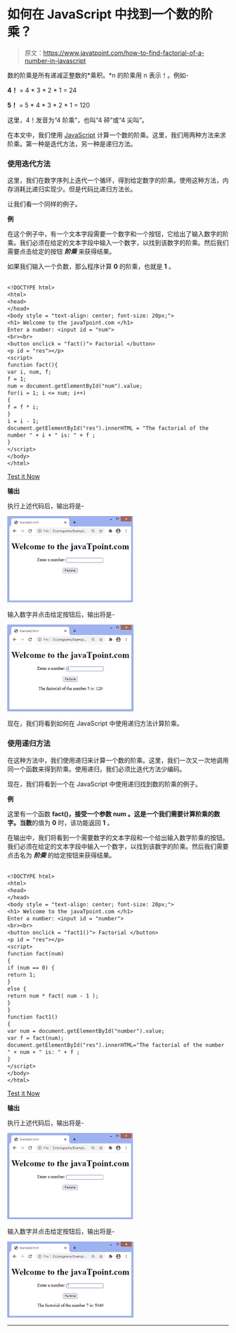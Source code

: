 # 如何在 JavaScript 中找到一个数的阶乘？

> 原文：<https://www.javatpoint.com/how-to-find-factorial-of-a-number-in-javascript>

数的阶乘是所有递减正整数的*乘积。*n 的阶乘用 n 表示！。例如-

**4！** = 4 * 3 * 2 * 1 = 24

**5！** = 5 * 4 * 3 * 2 * 1 = 120

这里，4！发音为“4 阶乘”，也叫“4 砰”或“4 尖叫”。

在本文中，我们使用 [JavaScript](https://www.javatpoint.com/javascript-tutorial) 计算一个数的阶乘。这里，我们用两种方法来求阶乘。第一种是迭代方法，另一种是递归方法。

### 使用迭代方法

这里，我们在数字序列上迭代一个循环，得到给定数字的阶乘。使用这种方法，内存消耗比递归实现少。但是代码比递归方法长。

让我们看一个同样的例子。

**例**

在这个例子中，有一个文本字段需要一个数字和一个按钮，它给出了输入数字的阶乘。我们必须在给定的文本字段中输入一个数字，以找到该数字的阶乘。然后我们需要点击给定的按钮 ***阶乘*** 来获得结果。

如果我们输入一个负数，那么程序计算 **0** 的阶乘，也就是 **1** 。

```

<!DOCTYPE html>
<html>
<head>
</head>
<body style = "text-align: center; font-size: 20px;">
<h1> Welcome to the javaTpoint.com </h1>
Enter a number: <input id = "num">
<br><br>
<button onclick = "fact()"> Factorial </button>
<p id = "res"></p>
<script>
function fact(){
var i, num, f;
f = 1;
num = document.getElementById("num").value;
for(i = 1; i <= num; i++)  
{
f = f * i;
}
i = i - 1;  
document.getElementById("res").innerHTML = "The factorial of the number " + i + " is: " + f ;
}
</script>
</body>
</html>

```

[Test it Now](https://www.javatpoint.com/oprweb/test.jsp?filename=how-to-find-factorial-of-a-number-in-javascript1)

**输出**

执行上述代码后，输出将是-

![How to find factorial of a number in JavaScript](img/585d6686523b6f372f0bed93bb461ed0.png)

输入数字并点击给定按钮后，输出将是-

![How to find factorial of a number in JavaScript](img/a941c0f27ebda7833e893780b3e35e0e.png)

现在，我们将看到如何在 JavaScript 中使用递归方法计算阶乘。

### 使用递归方法

在这种方法中，我们使用递归来计算一个数的阶乘。这里，我们一次又一次地调用同一个函数来得到阶乘。使用递归，我们必须比迭代方法少编码。

现在，我们将看到一个在 JavaScript 中使用递归找到数的阶乘的例子。

**例**

这里有一个函数 **fact()，**接受一个参数 **num** 。这是一个我们需要计算阶乘的数字。当**数**的值为 **0** 时，该功能返回 **1** 。

在输出中，我们将看到一个需要数字的文本字段和一个给出输入数字阶乘的按钮。我们必须在给定的文本字段中输入一个数字，以找到该数字的阶乘。然后我们需要点击名为 ***阶乘*** 的给定按钮来获得结果。

```

<!DOCTYPE html>
<html>
<head>
</head>
<body style = "text-align: center; font-size: 20px;">
<h1> Welcome to the javaTpoint.com </h1>
Enter a number: <input id = "number">
<br><br>
<button onclick = "fact1()"> Factorial </button>
<p id = "res"></p>
<script>
function fact(num) 
{
if (num == 0) {
return 1;
}
else {
return num * fact( num - 1 );
}
}
function fact1()
{
var num = document.getElementById("number").value;
var f = fact(num);
document.getElementById("res").innerHTML="The factorial of the number " + num + " is: " + f ;
}
</script>
</body>
</html>

```

[Test it Now](https://www.javatpoint.com/oprweb/test.jsp?filename=how-to-find-factorial-of-a-number-in-javascript2)

**输出**

执行上述代码后，输出将是-

![How to find factorial of a number in JavaScript](img/63d3914392b28d234b80cdfa1836fe64.png)

输入数字并点击给定按钮后，输出将是-

![How to find factorial of a number in JavaScript](img/68142d7188cc6061604059348c4efe91.png)

* * *